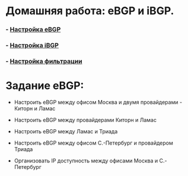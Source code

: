 # Домашняя работа: eBGP и iBGP.

### - [Настройка eBGP](https://github.com/Certus25/otus_network_engineer/blob/ee2db9678e19ce5b3cbd2951f81b6b18e114ed68/Lab4/eBGP.md)

### - [Настройка iBGP](https://github.com/Certus25/otus_network_engineer/blob/ee2db9678e19ce5b3cbd2951f81b6b18e114ed68/Lab4/iBGP.md)
### - [Настройка фильтрации](https://github.com/Certus25/otus_network_engineer/blob/ee2db9678e19ce5b3cbd2951f81b6b18e114ed68/Lab4/filtering%20settings.md)

# Задание eBGP:

 - Настроить eBGP между офисом Москва и двумя провайдерами - Киторн и Ламас

- Настроить eBGP между провайдерами Киторн и Ламас

- Настроить eBGP между Ламас и Триада

- Настроить eBGP между офисом С.-Петербург и провайдером Триада

- Организовать IP доступность между офисами Москва и С.-Петербург

